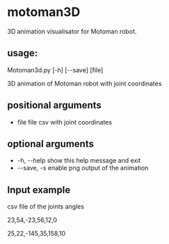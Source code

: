 motoman3D
=========

3D animation visualisator for Motoman robot.


usage:
------
Motoman3d.py [-h] [--save] [file]

3D animation of Motoman robot with joint coordinates

positional arguments
--------------------
* file     file csv with joint coordinates

optional arguments
------------------
* -h, --help  show this help message and exit
* --save, -s  enable png output of the animation

Input example
--------------
csv file of the joints angles

23,54,-23,56,12,0

25,22,-145,35,158,10
